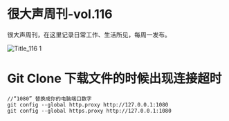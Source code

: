 # 很大声周刊-vol.116
很大声周刊，在这里记录日常工作、生活所见，每周一发布。

![Title_116 1](https://github.com/hendasheng/HenDaShengWeekly/assets/20842136/6dacca7a-2cf0-4cdc-8b64-28b9e2f5cbbb)




# Git Clone 下载文件的时候出现连接超时
```
//“1080” 替换成你的电脑端口数字
git config --global http.proxy http://127.0.0.1:1080
git config --global https.proxy http://127.0.0.1:1080
```